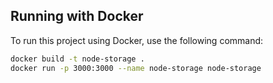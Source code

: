 ## Running with Docker

To run this project using Docker, use the following command:

```sh
docker build -t node-storage .
docker run -p 3000:3000 --name node-storage node-storage
```
